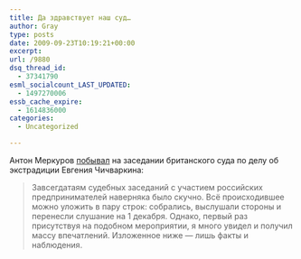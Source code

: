 ```yaml
---
title: Да здравствует наш суд…
author: Gray
type: posts
date: 2009-09-23T10:19:21+00:00
excerpt:
url: /9880
dsq_thread_id:
  - 37341790
esml_socialcount_LAST_UPDATED:
  - 1497270006
essb_cache_expire:
  - 1614836000
categories:
  - Uncategorized

---
```








Антон Меркуров [побывал][1] на заседании британского суда по делу об экстрадиции Евгения Чичваркина:

> Завсегдатаям судебных заседаний с участием российских предпринимателей наверняка было скучно. Всё происходившее можно уложить в пару строк: собрались, выслушали стороны и перенесли слушание на 1 декабря. Однако, первый раз присутствуя на подобном мероприятии, я много увидел и получил массу впечатлений. Изложенное ниже — лишь факты и наблюдения.

 [1]: http://www.chaskor.ru/p.php?id=10585